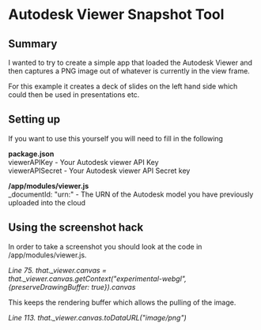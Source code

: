 # Autodesk Viewer Snapshot Tool

## Summary

I wanted to try to create a simple app that loaded the Autodesk Viewer and then captures a PNG image out of whatever is currently in the view frame.

For this example it creates a deck of slides on the left hand side which could then be used in presentations etc.

## Setting up

If you want to use this yourself you will need to fill in the following

<b>package.json</b><br/>
viewerAPIKey - Your Autodesk viewer API Key<br/>
viewerAPISecret - Your Autodesk viewer API Secret key<br/>

<b>/app/modules/viewer.js</b><br/>
_documentId: "urn:" - The URN of the Autodesk model you have previously uploaded into the cloud

## Using the screenshot hack

In order to take a screenshot you should look at the code in /app/modules/viewer.js. 

<i>Line 75.  that._viewer.canvas = that._viewer.canvas.getContext("experimental-webgl", {preserveDrawingBuffer: true}).canvas</i>

This keeps the rendering buffer which allows the pulling of the image.

<i>Line 113. that._viewer.canvas.toDataURL("image/png")</i>
